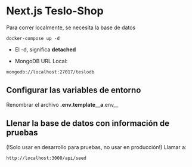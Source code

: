 # Next.js Teslo-Shop
Para correr localmente, se necesita la base de datos
```
docker-compose up -d
```
* El -d, significa __detached__

* MongoDB URL Local:
```
mongodb://localhost:27017/teslodb
```

## Configurar las variables de entorno
Renombrar el archivo __.env.template__a__.env__

## Llenar la base de datos con información de pruebas
(!Solo usar en desarrollo para pruebas, no usar en producción!)
Llamar a:
```
http://localhost:3000/api/seed